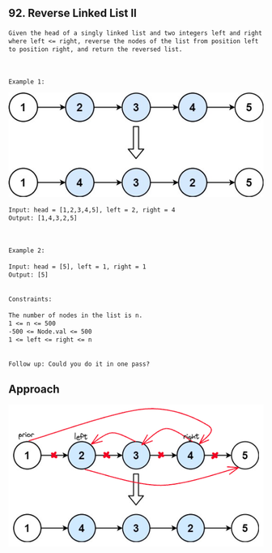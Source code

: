 ## 92. Reverse Linked List II

```
Given the head of a singly linked list and two integers left and right where left <= right, reverse the nodes of the list from position left to position right, and return the reversed list.

 

Example 1:
```

![img.png](img.png)

```
Input: head = [1,2,3,4,5], left = 2, right = 4
Output: [1,4,3,2,5]



Example 2:

Input: head = [5], left = 1, right = 1
Output: [5]
 

Constraints:

The number of nodes in the list is n.
1 <= n <= 500
-500 <= Node.val <= 500
1 <= left <= right <= n
 

Follow up: Could you do it in one pass?

```

## Approach

![img_1.png](img_1.png)